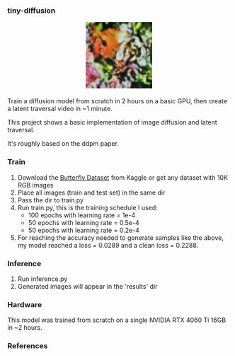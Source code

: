 ### tiny-diffusion

[//]: # (![Example]&#40;./sample.gif&#41;)
<div align="center">
<img src="./sample.gif" width="150" alt="Description">
</div>

<br/>
Train a diffusion model from scratch in 2 hours on a basic GPU, then create a latent traversal video in ~1 minute.
<br/>

This project shows a basic implementation of image diffusion and latent traversal.
<br/>

It's roughly based on the ddpm paper. 
<br/>

### Train
1. Download the [Butterfly Dataset](https://www.kaggle.com/datasets/phucthaiv02/butterfly-image-classification) from Kaggle or get any dataset with 10K RGB images 
2. Place all images (train and test set) in the same dir
3. Pass the dir to train.py
4. Run train.py, this is the training schedule I used:
   - 100 epochs with learning rate = 1e-4 
   - 50 epochs with learning rate = 0.5e-4
   - 50 epochs with learning rate = 0.2e-4 
5. For reaching the accuracy needed to generate samples like the above, <br/>
my model reached a loss = 0.0289 and a clean loss = 0.2288.

### Inference
1. Run inference.py
2. Generated images will appear in the 'results' dir

### Hardware
This model was trained from scratch on a single NVIDIA RTX 4060 Ti 16GB in ~2 hours.

### References
